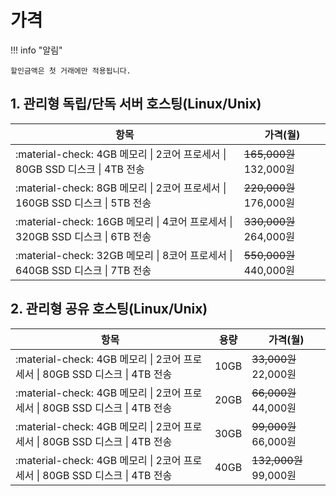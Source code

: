 # 가격

!!! info "알림"

    할인금액은 첫 거래에만 적용됩니다.   

## 1. 관리형 독립/단독 서버 호스팅(Linux/Unix)

| 항목 | 가격(월) |
| --- | --- |
| :material-check: 4GB 메모리 \| 2코어 프로세서 \| 80GB SSD 디스크 \| 4TB 전송 | ~~165,000원~~ 132,000원 |
| :material-check: 8GB 메모리 \| 2코어 프로세서 \| 160GB SSD 디스크 \| 5TB 전송 | ~~220,000원~~ 176,000원 |
| :material-check: 16GB 메모리 \| 4코어 프로세서 \| 320GB SSD 디스크 \| 6TB 전송 | ~~330,000원~~ 264,000원 |
| :material-check: 32GB 메모리 \| 8코어 프로세서 \| 640GB SSD 디스크 \| 7TB 전송 | ~~550,000원~~ 440,000원 |

## 2. 관리형 공유 호스팅(Linux/Unix)

| 항목 | 용량 | 가격(월) |
| --- | --- | --- |
| :material-check: 4GB 메모리 \| 2코어 프로세서 \| 80GB SSD 디스크 \| 4TB 전송 | 10GB | ~~33,000원~~ 22,000원 |
| :material-check: 4GB 메모리 \| 2코어 프로세서 \| 80GB SSD 디스크 \| 4TB 전송 | 20GB | ~~66,000원~~ 44,000원 |
| :material-check: 4GB 메모리 \| 2코어 프로세서 \| 80GB SSD 디스크 \| 4TB 전송 | 30GB | ~~99,000원~~ 66,000원 |
| :material-check: 4GB 메모리 \| 2코어 프로세서 \| 80GB SSD 디스크 \| 4TB 전송 | 40GB | ~~132,000원~~ 99,000원 |

